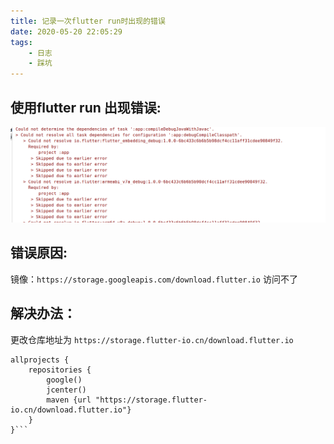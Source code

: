 ```yaml
---
title: 记录一次flutter run时出现的错误
date: 2020-05-20 22:05:29
tags:
    - 日志
    - 踩坑
---
```

## 使用flutter run 出现错误:

![](../images/flutter-run.png)

## 错误原因:
镜像：`https://storage.googleapis.com/download.flutter.io` 访问不了

## 解决办法：

更改仓库地址为 `https://storage.flutter-io.cn/download.flutter.io`

```
allprojects {
    repositories {
        google()
        jcenter()
        maven {url "https://storage.flutter-io.cn/download.flutter.io"}
    }
}```
